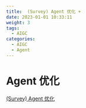 ```yaml
---
title:  (Survey) Agent 优化 + 
date: 2023-01-01 10:33:11
weight: 3
tags:
  - AIGC
categories: 
  - AIGC
  - Agent  
---
```


<p></p>
<!-- more -->


# Agent 优化
[(Survey) Agent 优化](https://candied-skunk-1ca.notion.site/A-Survey-on-the-Optimization-of-Large-Language-Model-based-Agents-1e2bfe21108480219731da1c3a4a0c17?pvs=4)